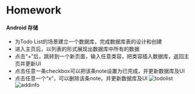 # Homework
#### Android 存储
* 为Todo List的场景建立一个数据库，完成数据库表的设计和创建
* 进入主页后，以列表的形式展现出数据库中所有的数据
* 点击“+”后，跳转到一个新页面，输入任意类容，把类容插入数据库，返回主页并更新UI
* 点击任意一条checkbox可以把该条note设置为已完成，并更新数据库及UI
* 点击任意一个“x”，可以删除该条note，并更新数据库及UI
![todolist](https://github.com/bytedance-sjtu-android/Chapter6/tree/master/Homework/image/todolist.png)
![addinfo](https://github.com/bytedance-sjtu-android/Chapter6/tree/master/Homework/image/addinfo.png)